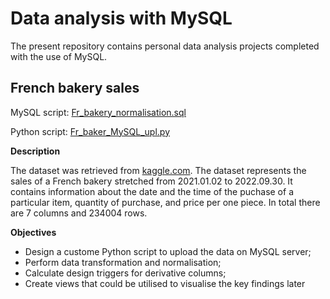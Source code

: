 # Data analysis with MySQL 
The present repository contains personal data analysis projects completed with the use of MySQL.

## French bakery sales
MySQL script: [Fr_bakery_normalisation.sql](MySQL_projects/Fr_baker_upl_MySQL.py)

Python script: [Fr_baker_MySQL_upl.py](MySQL_projects/Fr_bakery_normalisation.sql)

**Description**

The dataset was retrieved from [kaggle.com](https://www.kaggle.com/datasets/matthieugimbert/french-bakery-daily-sales). 
The dataset represents the sales of a French bakery stretched from 2021.01.02 to 2022.09.30. It contains information about the date and the time of the puchase of a particular item, quantity of purchase, and price per one piece. In total there are 7 columns and 234004 rows. 

**Objectives**

* Design a custome Python script to upload the data on MySQL server;
* Perform data transformation and normalisation;
* Calculate design triggers for derivative columns;
* Create views that could be utilised to visualise the key findings later
